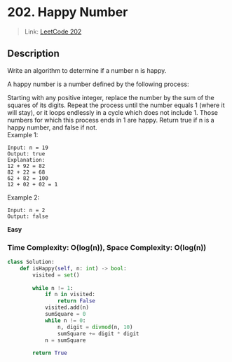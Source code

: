 # 202. Happy Number
 > Link:  [LeetCode 202](https://leetcode.com/problems/happy-number/description/)
 ## Description
Write an algorithm to determine if a number n is happy.

A happy number is a number defined by the following process:

Starting with any positive integer, replace the number by the sum of the squares of its digits.
Repeat the process until the number equals 1 (where it will stay), or it loops endlessly in a cycle which does not include 1.
Those numbers for which this process ends in 1 are happy.
Return true if n is a happy number, and false if not.  
Example 1:
```
Input: n = 19
Output: true
Explanation:
12 + 92 = 82
82 + 22 = 68
62 + 82 = 100
12 + 02 + 02 = 1
```
Example 2:
```
Input: n = 2
Output: false
```

**Easy**  
### Time Complexity: O(log(n)), Space Complexity: O(log(n))
```py
class Solution:
    def isHappy(self, n: int) -> bool:
        visited = set()
        
        while n != 1:
            if n in visited:
                return False
            visited.add(n)
            sumSquare = 0
            while n != 0:
                n, digit = divmod(n, 10)
                sumSquare += digit * digit
            n = sumSquare
            
        return True
```
